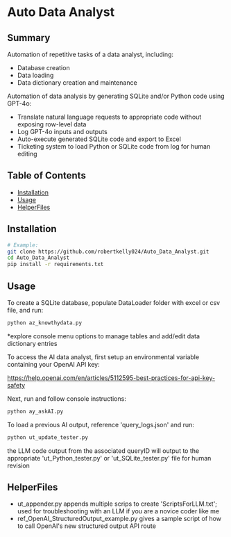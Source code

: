 # Auto Data Analyst

## Summary

Automation of repetitive tasks of a data analyst, including:
- Database creation
- Data loading
- Data dictionary creation and maintenance

Automation of data analysis by generating SQLite and/or Python code using GPT-4o:
- Translate natural language requests to appropriate code without exposing row-level data
- Log GPT-4o inputs and outputs
- Auto-execute generated SQLite code and export to Excel
- Ticketing system to load Python or SQLite code from log for human editing

## Table of Contents

- [Installation](#installation)
- [Usage](#usage)
- [HelperFiles](#helperfiles)

## Installation

```bash
# Example:
git clone https://github.com/robertkelly024/Auto_Data_Analyst.git
cd Auto_Data_Analyst
pip install -r requirements.txt
```

## Usage

To create a SQLite database, populate DataLoader folder with excel or csv file, and run:
```bash
python az_knowthydata.py
```
*explore console menu options to manage tables and add/edit data dictionary entries

To access the AI data analyst, first setup an environmental variable containing your OpenAI API key:

https://help.openai.com/en/articles/5112595-best-practices-for-api-key-safety

Next, run and follow console instructions:
```bash
python ay_askAI.py
```

To load a previous AI output, reference 'query_logs.json' and run:
```bash
python ut_update_tester.py
```
the LLM code output from the associated queryID will output to the appropriate 'ut_Python_tester.py' or 'ut_SQLite_tester.py' file for human revision


## HelperFiles

- ut_appender.py
    appends multiple scrips to create 'ScriptsForLLM.txt'; used for troubleshooting with an LLM if you are a novice coder like me
- ref_OpenAI_StructuredOutput_example.py
    gives a sample script of how to call OpenAI's new structured output API route